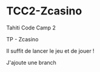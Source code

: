 # TCC2-Zcasino
Tahiti Code Camp 2

TP - Zcasino

Il suffit de lancer le jeu et de jouer !

J'ajoute une branch

